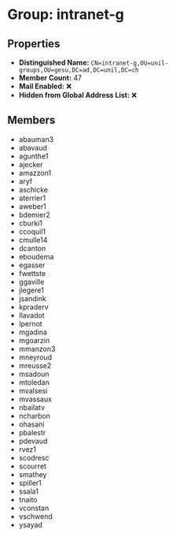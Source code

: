 # Group: intranet-g

## Properties

- **Distinguished Name:** `CN=intranet-g,OU=unil-groups,OU=gesu,DC=ad,DC=unil,DC=ch`
- **Member Count:** 47
- **Mail Enabled:** ❌
- **Hidden from Global Address List:** ❌

## Members

- abauman3
- abavaud
- agunthe1
- ajecker
- amazzon1
- aryf
- aschicke
- aterrier1
- aweber1
- bdemier2
- cburki1
- ccoquil1
- cmulle14
- dcanton
- eboudema
- egasser
- fwettste
- ggaville
- jlegere1
- jsandink
- kpraderv
- llavadot
- lpernot
- mgadina
- mgoarzin
- mmanzon3
- mneyroud
- mreusse2
- msadoun
- mtoledan
- mvalsesi
- mvassaux
- nbailatv
- ncharbon
- ohasani
- pbalestr
- pdevaud
- rvez1
- scodresc
- scourret
- smathey
- spiller1
- ssala1
- tnaito
- vconstan
- vschwend
- ysayad
